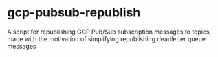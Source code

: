 # gcp-pubsub-republish
A script for republishing GCP Pub/Sub subscription messages to topics, made with the motivation of simplifying republishing deadletter queue messages
